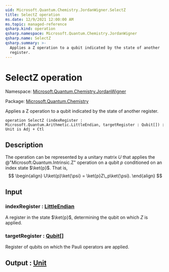 ```yaml
---
uid: Microsoft.Quantum.Chemistry.JordanWigner.SelectZ
title: SelectZ operation
ms.date: 12/9/2021 12:00:00 AM
ms.topic: managed-reference
qsharp.kind: operation
qsharp.namespace: Microsoft.Quantum.Chemistry.JordanWigner
qsharp.name: SelectZ
qsharp.summary: >-
  Applies a Z operation to a qubit indicated by the state of another
  register.
---
```


# SelectZ operation

Namespace: [Microsoft.Quantum.Chemistry.JordanWigner](xref:Microsoft.Quantum.Chemistry.JordanWigner)

Package: [Microsoft.Quantum.Chemistry](https://nuget.org/packages/Microsoft.Quantum.Chemistry)


Applies a Z operation to a qubit indicated by the state of anotherregister.

```qsharp
operation SelectZ (indexRegister : Microsoft.Quantum.Arithmetic.LittleEndian, targetRegister : Qubit[]) : Unit is Adj + Ctl
```


## Description

The operation can be represented by a unitary matrix $U$ that appliesthe @"Microsoft.Quantum.Intrinsic.Z" operation on a qubit $p$conditioned on an index state $\ket{p}$. That is,$$\begin{align}U\ket{p}\ket{\psi} = \ket{p}Z\_p\ket{\psi}.\end{align}$$

## Input

### indexRegister : [LittleEndian](xref:Microsoft.Quantum.Arithmetic.LittleEndian)

A register in the state $\ket{p}$, determining the qubit on which $Z$ is applied.


### targetRegister : [Qubit](xref:microsoft.quantum.qsharp.valueliterals#qubit-literals)[]

Register of qubits on which the Pauli operators are applied.



## Output : [Unit](xref:microsoft.quantum.qsharp.valueliterals#unit-literal)

